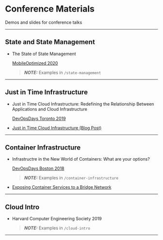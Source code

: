 # Conference Materials

Demos and slides for conference talks

---

## State and State Management

* The State of State Management

    [MobileOptimized 2020](https://www.youtube.com/watch?v=dCVe-fqHRY8&list=PLpVeA1tdgfCAEG_WDyLKoHDxmsGocQaX6&index=7&ab_channel=SPACE)

    > **_NOTE:_** Examples in `/state-management`

---

## Just in Time Infrastructure

* Just in Time Cloud Infrastructure: Redefining the Relationship Between Applications and Cloud Infrastructure

    [DevOpsDays Toronto 2019](https://pheedloop.com/dodto19/site/sessions/?id=zdeRUR)
>

* [Just in Time Cloud Infrastructure (Blog Post)](https://medium.com/capital-one-tech/just-in-time-cloud-infrastructure-8b78a648e780)

---

## Container Infrastructure

* Infrastructre in the New World of Containers: What are your options?

    [DevOpsDays Boston 2018](https://www.devopsdays.org/events/2018-boston/program/austen-novis/)

    > **_NOTE:_** Examples in `/container-infrastructure`

* [Exposing Container Services to a Bridge Network](https://medium.com/capital-one-tech/exposing-container-services-to-a-bridge-network-aa5fe17a9332)

---

## Cloud Intro

* Harvard Computer Engineering Society 2019
    > **_NOTE:_** Examples in `/cloud-intro`

---
